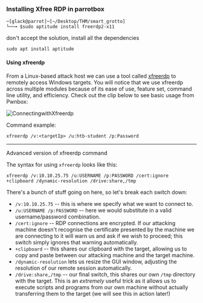### Installing Xfree RDP in parrotbox

```
─[glack@parrot]─[~/Desktop/THM/smart_grotto]
└──╼ $sudo aptitude install freerdp2-x11

```

don't accept the solution, install all the dependencies

```
sudo apt install aptitude
```

#### Using xfreerdp





From a Linux-based attack host we can use a tool called [xfreerdp](https://linux.die.net/man/1/xfreerdp) to remotely access Windows targets. You will notice that we use xfreerdp across multiple modules because of its ease of use, feature set, command line utility, and efficiency. Check out the clip below to see basic usage from Pwnbox:

![ConnectingwithXfreerdp](https://academy.hackthebox.com/storage/modules/49/ConnectingwithXfreerdp.gif)

Command example:

```shell-session
xfreerdp /v:<targetIp> /u:htb-student /p:Password
```

---

Advanced version of xfreerdp command 

The syntax for using `xfreerdp` looks like this: 

```
xfreerdp /v:10.10.25.75 /u:USERNAME /p:PASSWORD /cert:ignore +clipboard /dynamic-resolution /drive:share,/tmp
```

There's a bunch of stuff going on here, so let's break each switch down:

- `/v:10.10.25.75` -- this is where we specify what we want to connect to.
- `/u:USERNAME /p:PASSWORD` -- here we would substitute in a valid username/password combination.
- `/cert:ignore` -- RDP connections are encrypted. If our attacking machine doesn't recognise the certificate presented by the machine we are connecting to it will warn us and ask if we wish to proceed; this switch simply ignores that warning automatically.
- `+clipboard` -- this shares our clipboard with the target, allowing us to copy and paste between our attacking machine and the target machine.
- `/dynamic-resolution` lets us resize the GUI window, adjusting the resolution of our remote session automatically.
- `/drive:share,/tmp` -- our final switch, this shares our own `/tmp` directory with the target. This is an _extremely_ useful trick as it allows us to execute scripts and programs from our own machine without actually transferring them to the target (we will see this in action later!)